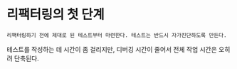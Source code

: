 # 리팩터링의 첫 단계

`리팩터링하기 전에 제대로 된 테스트부터 마련한다. 테스트는 반드시 자가진단하도록 만든다.`

테스트를 작성하는 데 시간이 좀 걸리지만, 디버깅 시간이 줄어서 전체 작업 시간은 오히려 단축된다.
